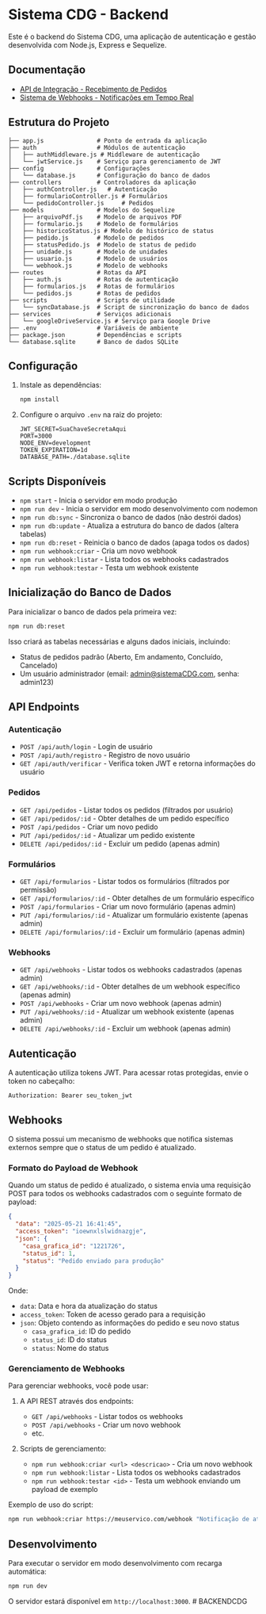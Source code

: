 # Sistema CDG - Backend

Este é o backend do Sistema CDG, uma aplicação de autenticação e gestão desenvolvida com Node.js, Express e Sequelize.

## Documentação

- [API de Integração - Recebimento de Pedidos](./docs/integracao-api.md)
- [Sistema de Webhooks - Notificações em Tempo Real](./docs/webhooks.md)

## Estrutura do Projeto

```
├── app.js               # Ponto de entrada da aplicação
├── auth                 # Módulos de autenticação
│   ├── authMiddleware.js # Middleware de autenticação
│   └── jwtService.js    # Serviço para gerenciamento de JWT
├── config               # Configurações
│   └── database.js      # Configuração do banco de dados
├── controllers          # Controladores da aplicação
│   ├── authController.js   # Autenticação
│   ├── formularioController.js # Formulários
│   └── pedidoController.js     # Pedidos
├── models               # Modelos do Sequelize
│   ├── arquivoPdf.js    # Modelo de arquivos PDF
│   ├── formulario.js    # Modelo de formulários
│   ├── historicoStatus.js # Modelo de histórico de status
│   ├── pedido.js        # Modelo de pedidos
│   ├── statusPedido.js  # Modelo de status de pedido
│   ├── unidade.js       # Modelo de unidades
│   ├── usuario.js       # Modelo de usuários
│   └── webhook.js       # Modelo de webhooks
├── routes               # Rotas da API
│   ├── auth.js          # Rotas de autenticação
│   ├── formularios.js   # Rotas de formulários
│   └── pedidos.js       # Rotas de pedidos
├── scripts              # Scripts de utilidade
│   └── syncDatabase.js  # Script de sincronização do banco de dados
├── services             # Serviços adicionais
│   └── googleDriveService.js # Serviço para Google Drive
├── .env                 # Variáveis de ambiente
├── package.json         # Dependências e scripts
└── database.sqlite      # Banco de dados SQLite
```

## Configuração

1. Instale as dependências:
   ```bash
   npm install
   ```

2. Configure o arquivo `.env` na raiz do projeto:
   ```
   JWT_SECRET=SuaChaveSecretaAqui
   PORT=3000
   NODE_ENV=development
   TOKEN_EXPIRATION=1d
   DATABASE_PATH=./database.sqlite
   ```

## Scripts Disponíveis

- `npm start` - Inicia o servidor em modo produção
- `npm run dev` - Inicia o servidor em modo desenvolvimento com nodemon
- `npm run db:sync` - Sincroniza o banco de dados (não destrói dados)
- `npm run db:update` - Atualiza a estrutura do banco de dados (altera tabelas)
- `npm run db:reset` - Reinicia o banco de dados (apaga todos os dados)
- `npm run webhook:criar` - Cria um novo webhook
- `npm run webhook:listar` - Lista todos os webhooks cadastrados
- `npm run webhook:testar` - Testa um webhook existente

## Inicialização do Banco de Dados

Para inicializar o banco de dados pela primeira vez:

```bash
npm run db:reset
```

Isso criará as tabelas necessárias e alguns dados iniciais, incluindo:
- Status de pedidos padrão (Aberto, Em andamento, Concluído, Cancelado)
- Um usuário administrador (email: admin@sistemaCDG.com, senha: admin123)

## API Endpoints

### Autenticação

- `POST /api/auth/login` - Login de usuário
- `POST /api/auth/registro` - Registro de novo usuário
- `GET /api/auth/verificar` - Verifica token JWT e retorna informações do usuário

### Pedidos

- `GET /api/pedidos` - Listar todos os pedidos (filtrados por usuário)
- `GET /api/pedidos/:id` - Obter detalhes de um pedido específico
- `POST /api/pedidos` - Criar um novo pedido
- `PUT /api/pedidos/:id` - Atualizar um pedido existente
- `DELETE /api/pedidos/:id` - Excluir um pedido (apenas admin)

### Formulários

- `GET /api/formularios` - Listar todos os formulários (filtrados por permissão)
- `GET /api/formularios/:id` - Obter detalhes de um formulário específico
- `POST /api/formularios` - Criar um novo formulário (apenas admin)
- `PUT /api/formularios/:id` - Atualizar um formulário existente (apenas admin)
- `DELETE /api/formularios/:id` - Excluir um formulário (apenas admin)

### Webhooks

- `GET /api/webhooks` - Listar todos os webhooks cadastrados (apenas admin)
- `GET /api/webhooks/:id` - Obter detalhes de um webhook específico (apenas admin)
- `POST /api/webhooks` - Criar um novo webhook (apenas admin)
- `PUT /api/webhooks/:id` - Atualizar um webhook existente (apenas admin)
- `DELETE /api/webhooks/:id` - Excluir um webhook (apenas admin)

## Autenticação

A autenticação utiliza tokens JWT. Para acessar rotas protegidas, envie o token no cabeçalho:

```
Authorization: Bearer seu_token_jwt
```

## Webhooks

O sistema possui um mecanismo de webhooks que notifica sistemas externos sempre que o status de um pedido é atualizado. 

### Formato do Payload de Webhook

Quando um status de pedido é atualizado, o sistema envia uma requisição POST para todos os webhooks cadastrados com o seguinte formato de payload:

```json
{
  "data": "2025-05-21 16:41:45",
  "access_token": "ioewnxlslwidnazgje",
  "json": {
    "casa_grafica_id": "1221726",
    "status_id": 1,
    "status": "Pedido enviado para produção"
  }
}
```

Onde:
- `data`: Data e hora da atualização do status
- `access_token`: Token de acesso gerado para a requisição
- `json`: Objeto contendo as informações do pedido e seu novo status
  - `casa_grafica_id`: ID do pedido
  - `status_id`: ID do status
  - `status`: Nome do status

### Gerenciamento de Webhooks

Para gerenciar webhooks, você pode usar:

1. A API REST através dos endpoints:
   - `GET /api/webhooks` - Listar todos os webhooks
   - `POST /api/webhooks` - Criar um novo webhook
   - etc.

2. Scripts de gerenciamento:
   - `npm run webhook:criar <url> <descricao>` - Cria um novo webhook
   - `npm run webhook:listar` - Lista todos os webhooks cadastrados
   - `npm run webhook:testar <id>` - Testa um webhook enviando um payload de exemplo

Exemplo de uso do script:
```bash
npm run webhook:criar https://meuservico.com/webhook "Notificação de atualização de status"
```

## Desenvolvimento

Para executar o servidor em modo desenvolvimento com recarga automática:

```bash
npm run dev
```

O servidor estará disponível em `http://localhost:3000`.
#   B A C K E N D C D G 
 
 